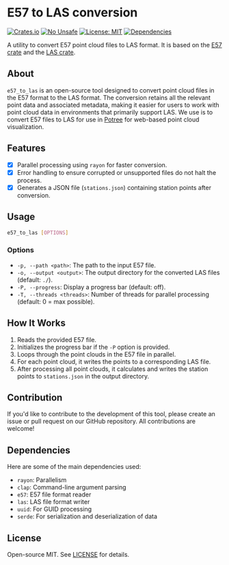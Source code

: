 # E57 to LAS conversion

[![Crates.io](https://img.shields.io/crates/v/e57_to_las.svg)](https://crates.io/crates/e57_to_las)
[![No Unsafe](https://img.shields.io/badge/unsafe-forbidden-brightgreen.svg)](https://doc.rust-lang.org/nomicon/meet-safe-and-unsafe.html)
[![License: MIT](https://img.shields.io/badge/License-MIT-blue.svg)](https://opensource.org/licenses/MIT)
[![Dependencies](https://deps.rs/repo/github/wildweb-io/e57_to_las/status.svg)](https://deps.rs/repo/github/wildweb-io/e57_to_las)

A utility to convert E57 point cloud files to LAS format. It is based on the [E57 crate](https://github.com/cry-inc/e57) and the [LAS crate](https://github.com/gadomski/las-rs).

## About

`e57_to_las` is an open-source tool designed to convert point cloud files in the E57 format to the LAS format. The conversion retains all the relevant point data and associated metadata, making it easier for users to work with point cloud data in environments that primarily support LAS. We use is to convert E57 files to LAS for use in [Potree](https://github.com/potree/potree/) for web-based point cloud visualization.

## Features

- [x] Parallel processing using `rayon` for faster conversion.
- [x] Error handling to ensure corrupted or unsupported files do not halt the process.
- [x] Generates a JSON file (`stations.json`) containing station points after conversion.

## Usage

```bash
e57_to_las [OPTIONS]
```

### Options

- `-p, --path <path>`: The path to the input E57 file.
- `-o, --output <output>`: The output directory for the converted LAS files (default: `./`).
- `-P, --progress`: Display a progress bar (default: off).
- `-T, --threads <threads>`: Number of threads for parallel processing (default: 0 = max possible).

## How It Works

1. Reads the provided E57 file.
2. Initializes the progress bar if the `-P` option is provided.
3. Loops through the point clouds in the E57 file in parallel.
4. For each point cloud, it writes the points to a corresponding LAS file.
5. After processing all point clouds, it calculates and writes the station points to `stations.json` in the output directory.

## Contribution

If you'd like to contribute to the development of this tool, please create an issue or pull request on our GitHub repository. All contributions are welcome!

## Dependencies

Here are some of the main dependencies used:

- `rayon`: Parallelism
- `clap`: Command-line argument parsing
- `e57`: E57 file format reader
- `las`: LAS file format writer
- `uuid`: For GUID processing
- `serde`: For serialization and deserialization of data

## License

Open-source MIT. See [LICENSE](LICENSE) for details.

